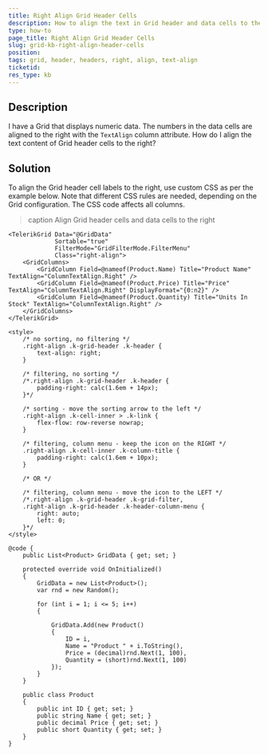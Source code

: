 ```yaml
---
title: Right Align Grid Header Cells
description: How to align the text in Grid header and data cells to the right
type: how-to
page_title: Right Align Grid Header Cells
slug: grid-kb-right-align-header-cells
position: 
tags: grid, header, headers, right, align, text-align
ticketid:
res_type: kb
---
```


## Description

I have a Grid that displays numeric data. The numbers in the data cells are aligned to the right with the `TextAlign` column attribute. How do I align the text content of Grid header cells to the right?

## Solution

To align the Grid header cell labels to the right, use custom CSS as per the example below. Note that different CSS rules are needed, depending on the Grid configuration. The CSS code affects all columns.

>caption Align Grid header cells and data cells to the right

````CSHTML
<TelerikGrid Data="@GridData"
             Sortable="true"
             FilterMode="GridFilterMode.FilterMenu"
             Class="right-align">
    <GridColumns>
        <GridColumn Field=@nameof(Product.Name) Title="Product Name" TextAlign="ColumnTextAlign.Right" />
        <GridColumn Field=@nameof(Product.Price) Title="Price" TextAlign="ColumnTextAlign.Right" DisplayFormat="{0:n2}" />
        <GridColumn Field=@nameof(Product.Quantity) Title="Units In Stock" TextAlign="ColumnTextAlign.Right" />
    </GridColumns>
</TelerikGrid>

<style>
    /* no sorting, no filtering */
    .right-align .k-grid-header .k-header {
        text-align: right;
    }

    /* filtering, no sorting */
    /*.right-align .k-grid-header .k-header {
        padding-right: calc(1.6em + 14px);
    }*/

    /* sorting - move the sorting arrow to the left */
    .right-align .k-cell-inner > .k-link {
        flex-flow: row-reverse nowrap;
    }

    /* filtering, column menu - keep the icon on the RIGHT */
    .right-align .k-cell-inner .k-column-title {
        padding-right: calc(1.6em + 10px);
    }

    /* OR */

    /* filtering, column menu - move the icon to the LEFT */
    /*.right-align .k-grid-header .k-grid-filter,
    .right-align .k-grid-header .k-header-column-menu {
        right: auto;
        left: 0;
    }*/
</style>

@code {
    public List<Product> GridData { get; set; }

    protected override void OnInitialized()
    {
        GridData = new List<Product>();
        var rnd = new Random();

        for (int i = 1; i <= 5; i++)
        {

            GridData.Add(new Product()
            {
                ID = i,
                Name = "Product " + i.ToString(),
                Price = (decimal)rnd.Next(1, 100),
                Quantity = (short)rnd.Next(1, 100)
            });
        }
    }

    public class Product
    {
        public int ID { get; set; }
        public string Name { get; set; }
        public decimal Price { get; set; }
        public short Quantity { get; set; }
    }
}
````
